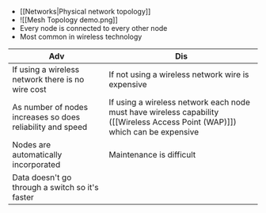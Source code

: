 - [[Networks|Physical network topology]]
- ![[Mesh Topology demo.png]]
- Every node is connected to every other node
- Most common in wireless technology

Adv| Dis
---|---
If using a wireless network there is no wire cost| If not using a wireless network wire is expensive
As number of nodes increases so does reliability and speed| If using a wireless network each node must have wireless capability ([[Wireless Access Point (WAP)]]) which can be expensive
Nodes are automatically incorporated| Maintenance is difficult
Data doesn't go through a switch so it's faster| 
